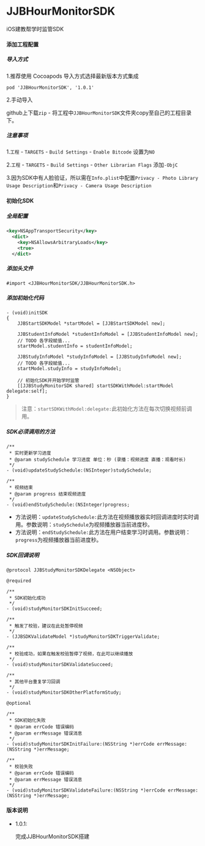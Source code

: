 # JJBHourMonitorSDK
iOS建教帮学时监管SDK



#### 添加工程配置

##### 导入方式

1.推荐使用 Cocoapods 导入方式选择最新版本方式集成

``` objc
pod 'JJBHourMonitorSDK', '1.0.1'
```

2.手动导入

github上下载`zip` - 将工程中`JJBHourMonitorSDK`文件夹copy至自己的工程目录下。

##### 注意事项

1.`工程` - `TARGETS` - `Build Settings` - `Enable Bitcode` 设置为`NO`

2.`工程` - `TARGETS` - `Build Settings` - `Other Librarian Flags` 添加`-ObjC`

3.因为SDK中有人脸验证，所以需在`Info.plist`中配置`Privacy - Photo Library Usage Description`和`Privacy - Camera Usage Description`

#### 初始化SDK

##### 全局配置

```xml
<key>NSAppTransportSecurity</key>
  <dict>
    <key>NSAllowsArbitraryLoads</key>
    <true>
  </dict>
```

##### 添加头文件

``` objc
#import <JJBHourMonitorSDK/JJBHourMonitorSDK.h>
```

##### 添加初始化代码

``` objc
- (void)initSDK
{
    JJBStartSDKModel *startModel = [JJBStartSDKModel new];

    JJBStudentInfoModel *studentInfoModel = [JJBStudentInfoModel new];
    // TODO 各字段赋值...
    startModel.studentInfo = studentInfoModel;

    JJBStudyInfoModel *studyInfoModel = [JJBStudyInfoModel new];
    // TODO 各字段赋值...
    startModel.studyInfo = studyInfoModel;

    // 初始化SDK并开始学时监管
    [[JJBStudyMonitorSDK shared] startSDKWithModel:startModel delegate:self];
}
```

> 注意：`startSDKWithModel:delegate:`此初始化方法在每次切换视频前调用。

##### SDK必须调用的方法

``` objc
/**
 * 实时更新学习进度
 * @param studySchedule 学习进度 单位：秒 (录播：视频进度 直播：观看时长)
 */
- (void)updateStudySchedule:(NSInteger)studySchedule;

/**
 * 视频结束
 * @param progress 结束视频进度
 */
- (void)endStudySchedule:(NSInteger)progress;
```

- 方法说明：`updateStudySchedule:`此方法在视频播放器实时回调进度时实时调用。参数说明：`studySchedule`为视频播放器当前进度秒。
- 方法说明：`endStudySchedule:`此方法在用户结束学习时调用。参数说明：`progress`为视频播放器当前进度秒。

##### SDK回调说明

``` objc
@protocol JJBStudyMonitorSDKDelegate <NSObject>

@required

/**
 * SDK初始化成功
 */
- (void)studyMonitorSDKInitSucceed;

/**
 * 触发了校验，建议在此处暂停视频
 */
- (JJBSDKValidateModel *)studyMonitorSDKTriggerValidate;

/**
 * 校验成功，如果在触发校验暂停了视频，在此可以继续播放
 */
- (void)studyMonitorSDKValidateSucceed;

/**
 * 其他平台重复学习回调
 */
- (void)studyMonitorSDKOtherPlatformStudy;

@optional

/**
 * SDK初始化失败
 * @param errCode 错误编码
 * @param errMessage 错误消息
 */
- (void)studyMonitorSDKInitFailure:(NSString *)errCode errMessage:(NSString *)errMessage;

/**
 * 校验失败
 * @param errCode 错误编码
 * @param errMessage 错误消息
 */
- (void)studyMonitorSDKValidateFailure:(NSString *)errCode errMessage:(NSString *)errMessage;
```

#### 版本说明

- 1.0.1:

  完成JJBHourMonitorSDK搭建



